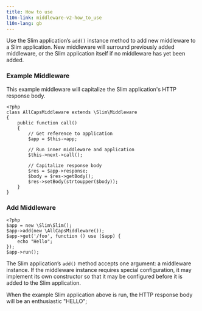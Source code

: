 ```yaml
---
title: How to use
l10n-link: middleware-v2-how_to_use
l10n-lang: gb
---
```

Use the Slim application’s `add()` instance method to add new middleware to a Slim application. New middleware will
surround previously added middleware, or the Slim application itself if no middleware has yet been added.

### Example Middleware

This example middleware will capitalize the Slim application's HTTP response body.

    <?php
    class AllCapsMiddleware extends \Slim\Middleware
    {
        public function call()
        {
            // Get reference to application
            $app = $this->app;

            // Run inner middleware and application
            $this->next->call();

            // Capitalize response body
            $res = $app->response;
            $body = $res->getBody();
            $res->setBody(strtoupper($body));
        }
    }

### Add Middleware

    <?php
    $app = new \Slim\Slim();
    $app->add(new \AllCapsMiddleware());
    $app->get('/foo', function () use ($app) {
        echo "Hello";
    });
    $app->run();

The Slim application’s `add()` method accepts one argument: a middleware instance. If the middleware instance requires
special configuration, it may implement its own constructor so that it may be configured before it is added to the
Slim application.

When the example Slim application above is run, the HTTP response body will be an enthusiastic "HELLO";
